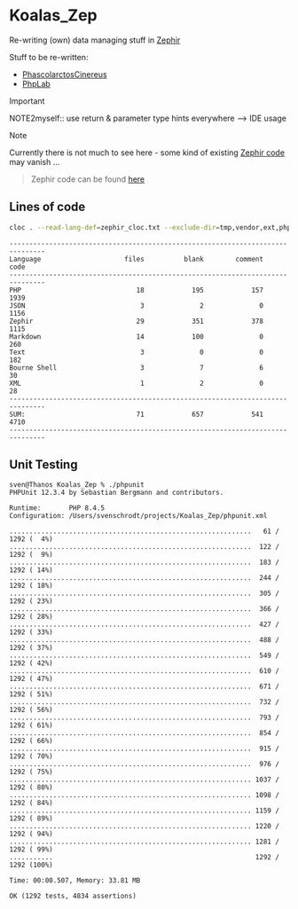 # Koalas_Zep

Re-writing (own) data managing stuff in [Zephir](https://docs.zephir-lang.com)

Stuff to be re-written: 
- [PhascolarctosCinereus](https://github.com/SchrodtSven/PhascolarctosCinereus)
- [PhpLab](https://github.com/SchrodtSven/PhpLab)




> [!IMPORTANT]  
> NOTE2myself:: use return & parameter type hints everywhere --> IDE usage


> [!NOTE]  
> Currently there is not much to see here  - some kind of existing [Zephir code](https://github.com/SchrodtSven/Koalas_Zep/tree/main/koalas/koalas) may vanish ...

> Zephir code can be found [here](https://github.com/SchrodtSven/Koalas_Zep/tree/main/koalas/koalas)

## Lines of code
```sh
cloc . --read-lang-def=zephir_cloc.txt --exclude-dir=tmp,vendor,ext,phpunit,ide,.phpunit.cache,.zephir
```

```
-------------------------------------------------------------------------------
Language                     files          blank        comment           code
-------------------------------------------------------------------------------
PHP                             18            195            157           1939
JSON                             3              2              0           1156
Zephir                          29            351            378           1115
Markdown                        14            100              0            260
Text                             3              0              0            182
Bourne Shell                     3              7              6             30
XML                              1              2              0             28
-------------------------------------------------------------------------------
SUM:                            71            657            541           4710
-------------------------------------------------------------------------------
```

## Unit Testing 

```
sven@Thanos Koalas_Zep % ./phpunit
PHPUnit 12.3.4 by Sebastian Bergmann and contributors.

Runtime:       PHP 8.4.5
Configuration: /Users/svenschrodt/projects/Koalas_Zep/phpunit.xml

.............................................................   61 / 1292 (  4%)
.............................................................  122 / 1292 (  9%)
.............................................................  183 / 1292 ( 14%)
.............................................................  244 / 1292 ( 18%)
.............................................................  305 / 1292 ( 23%)
.............................................................  366 / 1292 ( 28%)
.............................................................  427 / 1292 ( 33%)
.............................................................  488 / 1292 ( 37%)
.............................................................  549 / 1292 ( 42%)
.............................................................  610 / 1292 ( 47%)
.............................................................  671 / 1292 ( 51%)
.............................................................  732 / 1292 ( 56%)
.............................................................  793 / 1292 ( 61%)
.............................................................  854 / 1292 ( 66%)
.............................................................  915 / 1292 ( 70%)
.............................................................  976 / 1292 ( 75%)
............................................................. 1037 / 1292 ( 80%)
............................................................. 1098 / 1292 ( 84%)
............................................................. 1159 / 1292 ( 89%)
............................................................. 1220 / 1292 ( 94%)
............................................................. 1281 / 1292 ( 99%)
...........                                                   1292 / 1292 (100%)

Time: 00:00.507, Memory: 33.81 MB

OK (1292 tests, 4834 assertions)
```